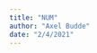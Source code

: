 ```yaml
---
title: "NUM"
author: "Axel Budde"
date: "2/4/2021"
---
```


<script src="htmlwidgets-1.5.3/htmlwidgets.js"></script>
<script src="d3-3.5.6/./d3.min.js"></script>
<link href="circlepackeR-0.1/./style.css" rel="stylesheet" />
<script src="circlepackeR-binding-0.0.0.9000/circlepackeR.js"></script>

<div class="highlight">

<div id="htmlwidget-30f2067a01a999c149fd" style="width:700px;height:593.28px;" class="circlepackeR html-widget"></div>
<script type="application/json" data-for="htmlwidget-30f2067a01a999c149fd">{"x":{"data":{"name":"world","children":[{"name":"Task Force","group":"Task Force","value":295607,"world":"world"},{"name":"PallPan","group":"PallPan","value":64718,"world":"world"},{"name":"EviPan","group":"EviPan","value":374582,"world":"world"},{"name":"CODEX","group":"CODEX","value":456506,"world":"world"},{"name":"RACOON","group":"RACOON","value":202579,"world":"world"},{"name":"CEO-sys","group":"CEO-sys","value":40373,"world":"world"},{"name":"B-FAST","group":"B-FAST","value":786704,"world":"world"}]},"options":{"size":"value","color_min":"hsl(56,80%,80%)","color_max":"hsl(341,30%,40%)"}},"evals":[],"jsHooks":[]}</script>

</div>

